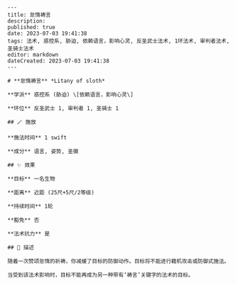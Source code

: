 
    ---
    title: 怠惰祷言
    description: 
    published: true
    date: 2023-07-03 19:41:38
    tags: 法术, 惑控系, 胁迫, 依赖语言，影响心灵, 反圣武士法术, 1环法术, 审判者法术, 圣骑士法术
    editor: markdown
    dateCreated: 2023-07-03 19:41:38
    ---

    # **怠惰祷言** *Litany of sloth*

    **学派** 惑控系 (胁迫) \[依赖语言，影响心灵\] 

    **环位** 反圣武士 1, 审判者 1, 圣骑士 1

    ## 🪄 施放

    **施法时间** 1 swift

    **成分** 语言, 姿势, 圣徽

    ## ✨ 效果 

    **目标** 一名生物 

    **距离** 近距 (25尺+5尺/2等级)  

    **持续时间** 1轮 

    **豁免** 否

    **法术抗力** 是

    ## 📖 描述

    随着一次赞颂怠惰的祈祷，你减缓了目标的防御动作。目标将不能进行藉机攻击或防御式施法。

    当受到该法术影响时，目标不能再成为另一种带有‘祷言’关键字的法术的目标。
    